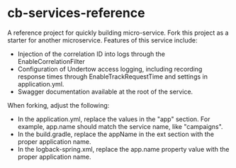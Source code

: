# cb-services-reference
A reference project for quickly building micro-service. Fork this project as a starter for another microservice. Features of this service include:

* Injection of the correlation ID into logs through the EnableCorrelationFilter
* Configuration of Undertow access logging, including recording response times through EnableTrackRequestTime and settings in application.yml.
* Swagger documentation available at the root of the service.

When forking, adjust the following:

* In the application.yml, replace the values in the "app" section. For example, app.name should match the service name, like "campaigns".
* In the build.gradle, replace the appName in the ext section with the proper application name.
* In the logback-spring.xml, replace the app.name property value with the proper application name.

